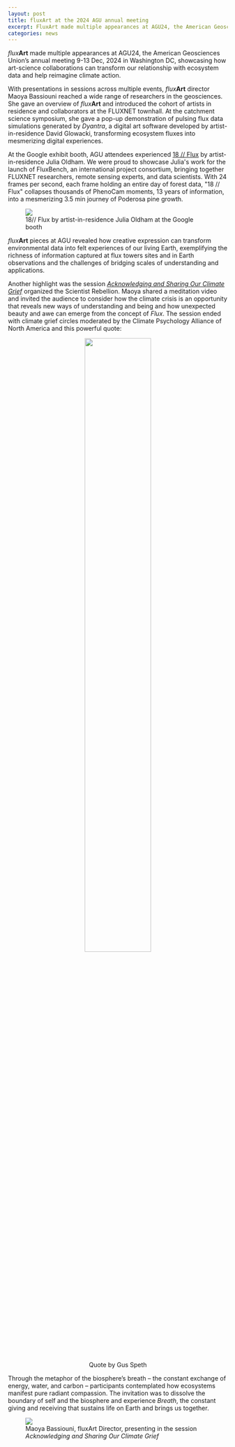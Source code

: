 ```yaml
---
layout: post
title: fluxArt at the 2024 AGU annual meeting
excerpt: FluxArt made multiple appearances at AGU24, the American Geosciences Union’s annual meeting 9-13 Dec, 2024 in Washington DC, showcasing how art-science collaborations can transform our relationship with environmental data and help reimagine climate action.
categories: news
---
```


<i>flux</i><b>Art</b> made multiple appearances at AGU24, the American Geosciences Union’s annual meeting 9-13 Dec, 2024 in Washington DC, showcasing how art-science collaborations can transform our relationship with ecosystem data and help reimagine climate action.

With presentations in sessions across multiple events, <i>flux</i><b>Art</b> director Maoya Bassiouni reached a wide range of researchers in the geosciences. She gave an overview of <i>flux</i><b>Art</b> and introduced the cohort of artists in residence and collaborators at the FLUXNET townhall. At the catchment science symposium, she gave a pop-up demonstration of pulsing flux data simulations generated by <i>Dyantra</i>, a digital art software developed by artist-in-residence David Glowacki, transforming ecosystem fluxes into mesmerizing digital experiences. 

At the Google exhibit booth, AGU attendees experienced [18 // Flux](https://www.juliaoldham.com/index.php/portfolio/18-flux/) by artist-in-residence Julia Oldham. We were proud to showcase Julia's work for the launch of FluxBench, an international project consortium, bringing together FLUXNET researchers, remote sensing experts, and data scientists. With  24 frames per second, each frame holding an entire day of forest data, "18 // Flux" collapses thousands of PhenoCam moments, 13 years of information, into a mesmerizing 3.5 min journey of Poderosa pine growth.

<figure>
	<img src="https://fluxnetart.github.io/images/agu_julia.png">
  <figcaption> 18// Flux by artist-in-residence Julia Oldham at the Google booth</figcaption>
</figure>

<i>flux</i><b>Art</b> pieces at AGU revealed how creative expression can transform environmental data into felt experiences of our living Earth, exemplifying the richness of information captured at flux towers sites and in Earth observations and the challenges of bridging scales of understanding and applications.


Another highlight was the session [<i>Acknowledging and Sharing Our Climate Grief</i>](https://agu.confex.com/agu/agu24/meetingapp.cgi/Session/238595) organized the Scientist Rebellion. Maoya shared a meditation video and invited the audience to consider how the climate crisis is an opportunity that reveals new ways of understanding and being and how unexpected beauty and awe can emerge from the concept of <i>Flux</i>. The session ended with climate grief circles moderated by the Climate Psychology Alliance of North America and this powerful quote:

<figure style="text-align: center">
	<img src="https://fluxnetart.github.io/images/agu_speth.png" width="60%" height="auto" style="display: block; margin-left: auto; margin-right: auto;">
  <figcaption>Quote by Gus Speth</figcaption>
</figure>


Through the metaphor of the biosphere’s breath – the constant exchange of energy, water, and carbon – participants contemplated how ecosystems manifest pure radiant compassion. The invitation was to dissolve the boundary of self and the biosphere and experience <i>Breath</i>, the constant giving and receiving that sustains life on Earth and brings us together.

<figure>
	<img src="https://fluxnetart.github.io/images/agu_maoya.png">
  <figcaption>Maoya Bassiouni, fluxArt Director, presenting in the session <i>Acknowledging and Sharing Our Climate Grief</i></figcaption>
</figure>

